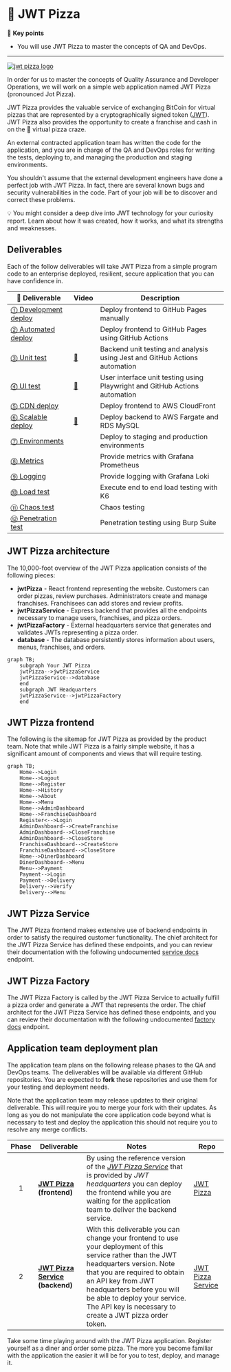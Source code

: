 # 🍕 JWT Pizza

🔑 **Key points**

- You will use JWT Pizza to master the concepts of QA and DevOps.

---

[![jwt pizza logo](jwt-pizza-logo.png)](https://pizza.cs329.click)

In order for us to master the concepts of Quality Assurance and Developer Operations, we will work on a simple web application named JWT Pizza (pronounced Jot Pizza).

JWT Pizza provides the valuable service of exchanging BitCoin for virtual pizzas that are represented by a cryptographically signed token ([JWT](https://jwt.io/introduction)). JWT Pizza also provides the opportunity to create a franchise and cash in on the 🍕 virtual pizza craze.

An external contracted application team has written the code for the application, and you are in charge of the QA and DevOps roles for writing the tests, deploying to, and managing the production and staging environments.

You shouldn't assume that the external development engineers have done a perfect job with JWT Pizza. In fact, there are several known bugs and security vulnerabilities in the code. Part of your job will be to discover and correct these problems.

💡 You might consider a deep dive into JWT technology for your curiosity report. Learn about how it was created, how it works, and what its strengths and weaknesses.

## Deliverables

Each of the follow deliverables will take JWT Pizza from a simple program code to an enterprise deployed, resilient, secure application that you can have confidence in.

| 🍕 Deliverable                                                                              | Video                              | Description                                                                |
| ------------------------------------------------------------------------------------------- | ---------------------------------- | -------------------------------------------------------------------------- |
| [⓵ Development deploy](../deliverable1DevelopmentDeploy/deliverable1DevelopmentDeploy.md)   |                                    | Deploy frontend to GitHub Pages manually                                   |
| [⓶ Automated deploy](../deliverable2AutomatedDeploy/deliverable2AutomatedDeploy.md)         |                                    | Deploy frontend to GitHub Pages using GitHub Actions                       |
| [⓷ Unit test](../deliverable3UnitTesting/deliverable3UnitTesting.md)                        | [🎥](https://youtu.be/PKiRH2ZKZeM) | Backend unit testing and analysis using Jest and GitHub Actions automation |
| [⓸ UI test](../deliverable4UiTesting/deliverable4UiTesting.md)                              | [🎥](https://youtu.be/qvf1kaT_wr0) | User interface unit testing using Playwright and GitHub Actions automation |
| [⓹ CDN deploy](../deliverable6CdnDeploy/deliverable6CdnDeploy.md)                           |                                    | Deploy frontend to AWS CloudFront                                          |
| [⓺ Scalable deploy](../deliverable7ScalableDeploy/deliverable7ScalableDeploy.md)            | [🎥](https://youtu.be/mhFmGVfFA8c) | Deploy backend to AWS Fargate and RDS MySQL                                |
| [⓻ Environments](../deliverable7Environments/deliverable7Environments.md)                   |                                    | Deploy to staging and production environments                              |
| [⓼ Metrics](../deliverable8Metrics/deliverable8Metrics.md)                                  |                                    | Provide metrics with Grafana Prometheus                                    |
| [⓽ Logging](../deliverable9Logging/deliverable9Logging.md)                                  |                                    | Provide logging with Grafana Loki                                          |
| [⓾ Load test](../deliverable10LoadTesting/deliverable10LoadTesting.md)                      |                                    | Execute end to end load testing with K6                                    |
| [⑪ Chaos test](../deliverable11ChaosTesting/deliverable11ChaosTesting.md)                   |                                    | Chaos testing                                                              |
| [⑫ Penetration test](../deliverable12PenetrationTesting/deliverable12PenetrationTesting.md) |                                    | Penetration testing using Burp Suite                                       |

## JWT Pizza architecture

The 10,000-foot overview of the JWT Pizza application consists of the following pieces:

- **jwtPizza** - React frontend representing the website. Customers can order pizzas, review purchases. Administrators create and manage franchises. Franchisees can add stores and review profits.
- **jwtPizzaService** - Express backend that provides all the endpoints necessary to manage users, franchises, and pizza orders.
- **jwtPizzaFactory** - External headquarters service that generates and validates JWTs representing a pizza order.
- **database** - The database persistently stores information about users, menus, franchises, and orders.

```mermaid
graph TB;
    subgraph Your JWT Pizza
    jwtPizza-->jwtPizzaService
    jwtPizzaService-->database
    end
    subgraph JWT Headquarters
    jwtPizzaService-->jwtPizzaFactory
    end
```

## JWT Pizza frontend

The following is the sitemap for JWT Pizza as provided by the product team. Note that while JWT Pizza is a fairly simple website, it has a significant amount of components and views that will require testing.

```mermaid
graph TB;
    Home-->Login
    Home-->Logout
    Home-->Register
    Home-->History
    Home-->About
    Home-->Menu
    Home-->AdminDashboard
    Home-->FranchiseDashboard
    Register<-->Login
    AdminDashboard-->CreateFranchise
    AdminDashboard-->CloseFranchise
    AdminDashboard-->CloseStore
    FranchiseDashboard-->CreateStore
    FranchiseDashboard-->CloseStore
    Home-->DinerDashboard
    DinerDashboard-->Menu
    Menu-->Payment
    Payment-->Login
    Payment-->Delivery
    Delivery-->Verify
    Delivery-->Menu
```

## JWT Pizza Service

The JWT Pizza frontend makes extensive use of backend endpoints in order to satisfy the required customer functionality. The chief architect for the JWT Pizza Service has defined these endpoints, and you can review their documentation with the following undocumented [service docs](https://pizza.cs329.click/docs/service) endpoint.

## JWT Pizza Factory

The JWT Pizza Factory is called by the JWT Pizza Service to actually fulfill a pizza order and generate a JWT that represents the order. The chief architect for the JWT Pizza Service has defined these endpoints, and you can review their documentation with the following undocumented [factory docs](https://pizza-factory.cs329.click/api/docs/factory) endpoint.

## Application team deployment plan

The application team plans on the following release phases to the QA and DevOps teams. The deliverables will be available via different GitHub repositories. You are expected to **fork** these repositories and use them for your testing and deployment needs.

Note that the application team may release updates to their original deliverable. This will require you to merge your fork with their updates. As long as you do not manipulate the core application code beyond what is necessary to test and deploy the application this should not require you to resolve any merge conflicts.

| Phase | Deliverable                                                          | Notes                                                                                                                                                                                                                                                                                                                 | Repo                                                                |
| :---: | -------------------------------------------------------------------- | --------------------------------------------------------------------------------------------------------------------------------------------------------------------------------------------------------------------------------------------------------------------------------------------------------------------- | ------------------------------------------------------------------- |
|   1   | **[JWT Pizza](https://pizza.cs329.click) (frontend)**                | By using the reference version of the [_JWT Pizza Service_](https://pizza-service.cs329.click) that is provided by _JWT headquarters_ you can deploy the frontend while you are waiting for the application team to deliver the backend service.                                                                      | [JWT Pizza](https://github.com/devops329/jwt-pizza)                 |
|   2   | **[JWT Pizza Service](https://pizza-service.cs329.click) (backend)** | With this deliverable you can change your frontend to use your deployment of this service rather than the JWT headquarters version. Note that you are required to obtain an API key from JWT headquarters before you will be able to deploy your service. The API key is necessary to create a JWT pizza order token. | [JWT Pizza Service](https://github.com/devops329/jwt-pizza-service) |

Take some time playing around with the JWT Pizza application. Register yourself as a diner and order some pizza. The more you become familiar with the application the easier it will be for you to test, deploy, and manage it.
